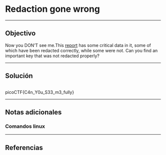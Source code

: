 # Redaction gone wrong

---
## Objectivo

Now you DON’T see me.This [report](https://artifacts.picoctf.net/c/264/Financial_Report_for_ABC_Labs.pdf) has some critical data in it, some of which have been redacted correctly, while some were not. Can you find an important key that was not redacted properly?

---
## Solución

``` sh
```

picoCTF{C4n_Y0u_S33_m3_fully}

---
## Notas adicionales

### Comandos linux


---
## Referencias
